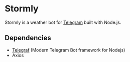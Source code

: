 # Stormly

Stormly is a weather bot for [Telegram](https://telegram.org) built with Node.js.

## Dependencies

- [Telegraf](https://telegraf.js.org/v3#/) (Modern Telegram Bot framework for Nodejs)
- Axios
